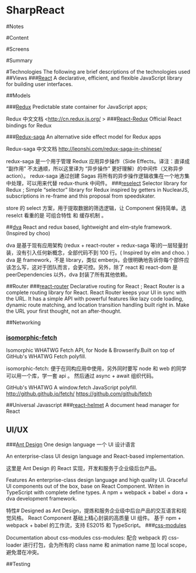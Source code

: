 # SharpReact
#Notes

#Content

#Screens

#Summary

#Technologies
The following are brief descriptions of the technologies used
##Views
###[React](https://facebook.github.io/react)
A declarative, efficient, and flexible JavaScript library for building user interfaces.


##Models

###[Redux](https://github.com/reactjs/redux)
Predictable state container for JavaScript apps;

Redux 中文文档 <http://cn.redux.js.org/ >
###[React-Redux](https://github.com/reactjs/react-redux )
Official React bindings for Redux

###[Redux-saga](https://github.com/yelouafi/redux-saga)
An alternative side effect model for Redux apps

Redux-saga 中文文档 <http://leonshi.com/redux-saga-in-chinese/>

redux-saga 是一个用于管理 Redux 应用异步操作（Side Effects。译注：直译成 “副作用” 不太通顺，所以这里译为 “异步操作” 更好理解）的中间件（又称异步 action）。 redux-saga 通过创建 Sagas 将所有的异步操作逻辑收集在一个地方集中处理，可以用来代替 redux-thunk 中间件。
###[reselect](https://github.com/reactjs/reselect)
Selector library for Redux ;
Simple “selector” library for Redux inspired by getters in NuclearJS, subscriptions in re-frame and this proposal from speedskater.

store 的 select 方案，用于提取数据的筛选逻辑，让 Component 保持简单。选 reselct 看重的是 可组合特性 和 缓存机制 。

##[dva](https://github.com/dvajs/dva)
React and redux based, lightweight and elm-style framework. (Inspired by choo)

dva 是基于现有应用架构 (redux + react-router + redux-saga 等)的一层轻量封装，没有引入任何新概念，全部代码不到 100 行。( Inspired by elm and choo. )
dva 是 framework，不是 library，类似 emberjs，会很明确地告诉你每个部件应该怎么写，这对于团队而言，会更可控。另外，除了 react 和 react-dom 是 peerDependencies 以外，dva 封装了所有其他依赖。

##Router
###[react-router](https://github.com/ReactTraining/react-router)
Declarative routing for React ;
React Router is a complete routing library for React.
React Router keeps your UI in sync with the URL. It has a simple API with powerful features like lazy code loading, dynamic route matching, and location transition handling built right in. Make the URL your first thought, not an after-thought.

##Networking

### [isomorphic-fetch](https://github.com/matthew-andrews/isomorphic-fetch)
Isomorphic WHATWG Fetch API, for Node & Browserify.Built on top of GitHub's WHATWG Fetch polyfill.

isomorphic-fetch: 便于在同构应用中使用，另外同时要写 node 和 web 的同学可以用一个库，学一套 api 。
然后通过 async + await 组织代码。

GitHub's WHATWG
A window.fetch JavaScript polyfill. http://github.github.io/fetch/
<https://github.com/github/fetch>

##Universal Javascript
###[react-helmet](https://github.com/nfl/react-helmet)
A document head manager for React

## UI/UX
###[Ant Design](https://ant.design/)
 One design language  一个 UI 设计语言

 An enterprise-class UI design language and React-based implementation.

 这里是 Ant Design 的 React 实现，开发和服务于企业级后台产品。


Features
An enterprise-class design language and high quality UI.
Graceful UI components out of the box, base on React Component.
Writen in TypeScript with complete define types.
A npm + webpack + babel + dora + dva development framework.

特性#
Designed as Ant Design，提炼和服务企业级中后台产品的交互语言和视觉风格。
React Component 基础上精心封装的高质量 UI 组件。
基于 npm + webpack + babel 的工作流，支持 ES2015 和 TypeScript。
###[css-modules](https://github.com/css-modules/css-modules )

Documentation about css-modules
css-modules: 配合 webpack 的 css-loader 进行打包，会为所有的 class name 和 animation name 加 local scope，避免潜在冲突。

##Testing

